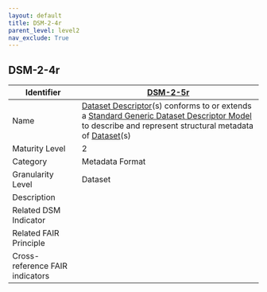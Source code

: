 ```yaml
---
layout: default
title: DSM-2-4r
parent_level: level2
nav_exclude: True
---
```


## DSM-2-4r

| Identifier | [DSM-2-5r](https://github.com/FAIRplus/Data-Maturity/blob/master/docs/_indicators/DSM-2-4r.md) |
| ---------- | ----------|
| Name | [Dataset Descriptor](https://fairplus.github.io/Data-Maturity/docs/Glossary/#dataset-descriptor)(s) conforms to or extends a [Standard Generic Dataset Descriptor Model](https://fairplus.github.io/Data-Maturity/docs/Glossary/#standard-generic-dataset-model) to describe and represent structural metadata of [Dataset](https://fairplus.github.io/Data-Maturity/docs/Glossary/#dataset)(s) |
| Maturity Level | 2 |
| Category | Metadata Format |
| Granularity Level | Dataset |
| Description | |
| Related DSM Indicator | |
| Related FAIR Principle | |
| Cross-reference FAIR indicators | |
